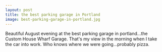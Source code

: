 ```yaml
---
layout: post
title: the best parking garage in Portland
image: best-parking-garage-in-portland.jpg
---
```

Beautiful August evening at the best parking garage in portland...the Custom House Wharf Garage.  That's my view in the morning when I take the car into work. Who knows where we were going...probably pizza.

